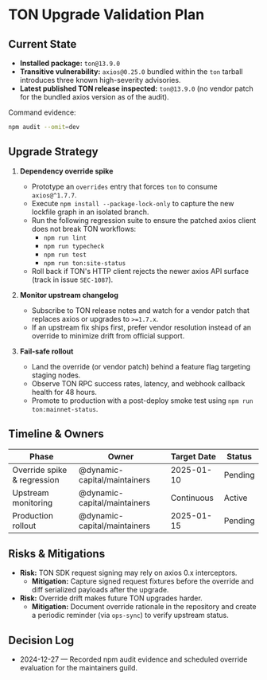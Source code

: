 # TON Upgrade Validation Plan

## Current State

- **Installed package:** `ton@13.9.0`
- **Transitive vulnerability:** `axios@0.25.0` bundled within the `ton` tarball
  introduces three known high-severity advisories.
- **Latest published TON release inspected:** `ton@13.9.0` (no vendor patch for
  the bundled axios version as of the audit).

Command evidence:

```bash
npm audit --omit=dev
```

## Upgrade Strategy

1. **Dependency override spike**
   - Prototype an `overrides` entry that forces `ton` to consume `axios@^1.7.7`.
   - Execute `npm install --package-lock-only` to capture the new lockfile graph
     in an isolated branch.
   - Run the following regression suite to ensure the patched axios client does
     not break TON workflows:
     - `npm run lint`
     - `npm run typecheck`
     - `npm run test`
     - `npm run ton:site-status`
   - Roll back if TON's HTTP client rejects the newer axios API surface (track
     in issue `SEC-1087`).

2. **Monitor upstream changelog**
   - Subscribe to TON release notes and watch for a vendor patch that replaces
     axios or upgrades to `>=1.7.x`.
   - If an upstream fix ships first, prefer vendor resolution instead of an
     override to minimize drift from official support.

3. **Fail-safe rollout**
   - Land the override (or vendor patch) behind a feature flag targeting staging
     nodes.
   - Observe TON RPC success rates, latency, and webhook callback health for 48
     hours.
   - Promote to production with a post-deploy smoke test using
     `npm run ton:mainnet-status`.

## Timeline & Owners

| Phase                       | Owner                        | Target Date | Status  |
| --------------------------- | ---------------------------- | ----------- | ------- |
| Override spike & regression | @dynamic-capital/maintainers | 2025-01-10  | Pending |
| Upstream monitoring         | @dynamic-capital/maintainers | Continuous  | Active  |
| Production rollout          | @dynamic-capital/maintainers | 2025-01-15  | Pending |

## Risks & Mitigations

- **Risk:** TON SDK request signing may rely on axios 0.x interceptors.
  - **Mitigation:** Capture signed request fixtures before the override and diff
    serialized payloads after the upgrade.
- **Risk:** Override drift makes future TON upgrades harder.
  - **Mitigation:** Document override rationale in the repository and create a
    periodic reminder (via `ops-sync`) to verify upstream status.

## Decision Log

- 2024-12-27 — Recorded npm audit evidence and scheduled override evaluation for
  the maintainers guild.
